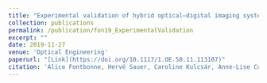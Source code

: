 ```yaml
---
title: "Experimental validation of hybrid optical–digital imaging system for extended depth-of-field based on co-optimized binary phase masks"
collection: publications
permalink: /publication/fon19_ExperimentalValidation
excerpt: ""
date: 2019-11-27
venue: 'Optical Engineering'
paperurl: "[Link](https://doi.org/10.1117/1.OE.58.11.113107)"
citation: 'Alice Fontbonne, Hervé Sauer, Caroline Kulcsár, Anne-Lise Coutrot, François Goudail, "Experimental validation of hybrid optical–digital imaging system for extended depth-of-field based on co-optimized binary phase masks," Opt. Eng. 58(11) 113107 (27 November 2019)'
---
```

